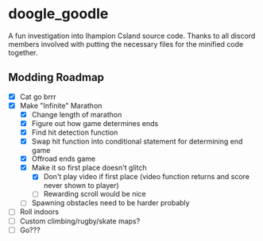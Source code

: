 # doogle_goodle
A fun investigation into Ihampion Csland source code.
Thanks to all discord members involved with putting the necessary files for the minified code together.

## Modding Roadmap
- [x] Cat go brrr 
- [x] Make "Infinite" Marathon
  - [x] Change length of marathon
  - [x] Figure out how game determines ends
  - [x] Find hit detection function
  - [x] Swap hit function into conditional statement for determining end game
  - [x] Offroad ends game
  - [x] Make it so first place doesn't glitch
    - [x] Don't play video if first place (video function returns and score never shown to player)
    - [ ] Rewarding scroll would be nice
  - [ ] Spawning obstacles need to be harder probably
- [ ] Roll indoors
- [ ] Custom climbing/rugby/skate maps?
- [ ] Go???

